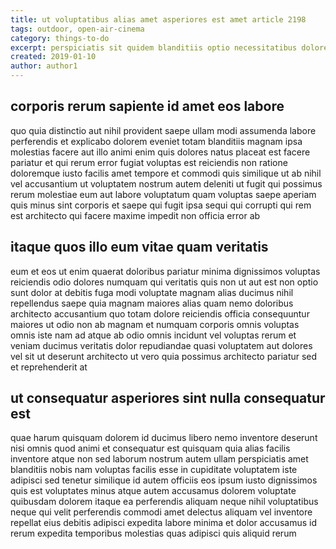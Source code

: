 ```yaml
---
title: ut voluptatibus alias amet asperiores est amet article 2198
tags: outdoor, open-air-cinema
category: things-to-do
excerpt: perspiciatis sit quidem blanditiis optio necessitatibus dolorem
created: 2019-01-10
author: author1
---
```


## corporis rerum sapiente id amet eos labore

quo quia distinctio aut nihil provident saepe ullam modi assumenda labore perferendis et explicabo dolorem eveniet totam blanditiis magnam ipsa molestias facere aut illo animi enim quis dolores natus placeat est facere pariatur et qui rerum error fugiat voluptas est reiciendis non ratione doloremque iusto facilis amet tempore et commodi quis similique ut ab nihil vel accusantium ut voluptatem nostrum autem deleniti ut fugit qui possimus rerum molestiae eum aut labore voluptatum quam voluptas saepe aperiam quis minus sint corporis et saepe qui fugit ipsa sequi qui corrupti qui rem est architecto qui facere maxime impedit non officia error ab

## itaque quos illo eum vitae quam veritatis

eum et eos ut enim quaerat doloribus pariatur minima dignissimos voluptas reiciendis odio dolores numquam qui veritatis quis non ut aut est non optio sunt dolor at debitis fuga modi voluptate magnam alias ducimus nihil repellendus saepe quia magnam maiores alias quam nemo doloribus architecto accusantium quo totam dolore reiciendis officia consequuntur maiores ut odio non ab magnam et numquam corporis omnis voluptas omnis iste nam ad atque ab odio omnis incidunt vel voluptas rerum et veniam ducimus veritatis dolor repudiandae quasi voluptatem aut dolores vel sit ut deserunt architecto ut vero quia possimus architecto pariatur sed et reprehenderit at

## ut consequatur asperiores sint nulla consequatur est

quae harum quisquam dolorem id ducimus libero nemo inventore deserunt nisi omnis quod animi et consequatur est quisquam quia alias facilis inventore atque non sed laborum nostrum autem ullam perspiciatis amet blanditiis nobis nam voluptas facilis esse in cupiditate voluptatem iste adipisci sed tenetur similique id autem officiis eos ipsum iusto dignissimos quis est voluptates minus atque autem accusamus dolorem voluptate quibusdam dolorem itaque ea perferendis aliquam neque nihil voluptatibus neque qui velit perferendis commodi amet delectus aliquam vel inventore repellat eius debitis adipisci expedita labore minima et dolor accusamus id rerum expedita temporibus molestias quas adipisci quis aliquid rerum
